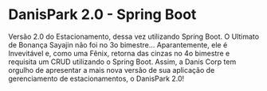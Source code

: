 # DanisPark 2.0 - Spring Boot
Versão 2.0 do Estacionamento, dessa vez utilizando Spring Boot. O Ultimato de Bonança Sayajin não foi no 3o bimestre... Aparantemente, ele é Invevitável e, como uma Fênix, retorna das cinzas no 4o bimestre e requisita um CRUD utilizando o Spring Boot. Assim, a Danis Corp tem orgulho de apresentar a mais nova versão de sua aplicação de gerenciamento de estacionamentos, o DanisPark 2.0!
